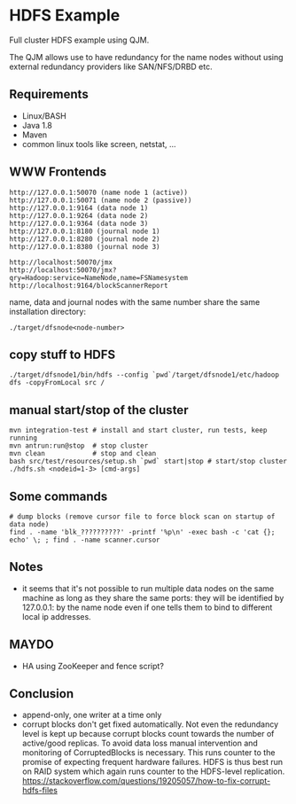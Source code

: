 # HDFS Example

Full cluster HDFS example using QJM.

The QJM allows use to have redundancy for the name nodes without
using external redundancy providers like SAN/NFS/DRBD etc.

## Requirements

* Linux/BASH
* Java 1.8
* Maven
* common linux tools like screen, netstat, ...

## WWW Frontends

    http://127.0.0.1:50070 (name node 1 (active))
    http://127.0.0.1:50071 (name node 2 (passive))
    http://127.0.0.1:9164 (data node 1)
    http://127.0.0.1:9264 (data node 2)
    http://127.0.0.1:9364 (data node 3)
    http://127.0.0.1:8180 (journal node 1)
    http://127.0.0.1:8280 (journal node 2)
    http://127.0.0.1:8380 (journal node 3)
    
    http://localhost:50070/jmx
    http://localhost:50070/jmx?qry=Hadoop:service=NameNode,name=FSNamesystem
    http://localhost:9164/blockScannerReport

name, data and journal nodes with the same number share the same installation directory:

    ./target/dfsnode<node-number>

## copy stuff to HDFS

    ./target/dfsnode1/bin/hdfs --config `pwd`/target/dfsnode1/etc/hadoop dfs -copyFromLocal src /
    
## manual start/stop of the cluster

    mvn integration-test # install and start cluster, run tests, keep running
    mvn antrun:run@stop  # stop cluster
    mvn clean            # stop and clean
    bash src/test/resources/setup.sh `pwd` start|stop # start/stop cluster
    ./hdfs.sh <nodeid=1-3> [cmd-args] 

## Some commands

    # dump blocks (remove cursor file to force block scan on startup of data node)
    find . -name 'blk_??????????' -printf '%p\n' -exec bash -c 'cat {}; echo' \; ; find . -name scanner.cursor

## Notes

* it seems that it's not possible to run multiple data nodes on the same machine as long
as they share the same ports: they will be identified by 127.0.0.1:<port> by the name node
even if one tells them to bind to different local ip addresses.

## MAYDO

* HA using ZooKeeper and fence script?

## Conclusion

* append-only, one writer at a time only
* corrupt blocks don't get fixed automatically. Not even the redundancy level is kept up
because corrupt blocks count towards the number of active/good replicas.
To avoid data loss manual intervention and monitoring of CorruptedBlocks is necessary.
This runs counter to the promise of expecting frequent hardware failures. HDFS is thus
best run on RAID system which again runs counter to the HDFS-level replication.
https://stackoverflow.com/questions/19205057/how-to-fix-corrupt-hdfs-files


